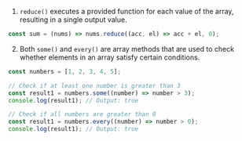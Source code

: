 1. `reduce()` executes a provided function for each value of the array, resulting in a single output value.

```javascript
const sum = (nums) => nums.reduce((acc, el) => acc + el, 0);
```

2. Both `some()` and `every()` are array methods that are used to check whether elements in an array satisfy certain conditions.

```javascript
const numbers = [1, 2, 3, 4, 5];

// Check if at least one number is greater than 3
const result1 = numbers.some((number) => number > 3);
console.log(result1); // Output: true

// Check if all numbers are greater than 0
const result1 = numbers.every((number) => number > 0);
console.log(result1); // Output: true
```
